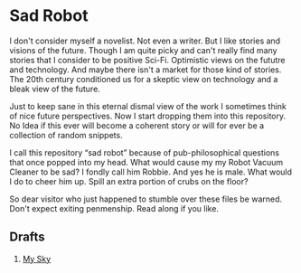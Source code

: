 # Sad Robot

I don't consider myself a novelist. Not even a writer. But I like stories and visions of the future. Though I am quite picky and can't really find many stories that I consider to be positive Sci-Fi. Optimistic views on the fututre and technology. And maybe there isn't a market for those kind of stories. The 20th century conditioned us for a skeptic view on technology and a bleak view of the future. 

Just to keep sane in this eternal dismal view of the work I sometimes think of nice future perspectives. Now I start dropping them into this repository. No Idea if this ever will become a coherent story or will for ever be a collection of random snippets. 

I call this repository “sad robot” because of pub-philosophical questions that once popped into my head. What would cause my my Robot Vacuum Cleaner to be sad? I fondly call him Robbie. And yes he is male. What would I do to cheer him up. Spill an extra portion of crubs on the floor? 

So dear visitor who just happened to stumble over these files be warned. Don't expect exiting penmenship. Read along if you like. 


## Drafts

1. [My Sky](my-sky)
